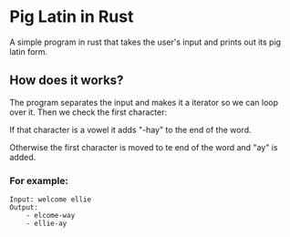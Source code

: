 # Pig Latin in Rust
A simple program in rust that takes the user's input and prints out its pig latin form.



## How does it works?
The program separates the input and makes it a iterator so we can loop over it. Then we check the first character:

If that character is a vowel it adds "-hay" to the end of the word.

Otherwise the first character is moved to te end of the word and "ay" is added.

### For example:
```
Input: welcome ellie
Output:
    - elcome-way
    - ellie-ay

```